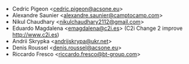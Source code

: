 - Cedric Pigeon \<<cedric.pigeon@acsone.eu>\>
- Alexandre Saunier \<<alexandre.saunier@camptocamp.com>\>
- Nikul Chaudhary \<<nikulchaudhary2112@gmail.com>\>
- Eduardo Magdalena \<<emagdalena@c2i.es>\> (C2i Change 2 improve
  <http://www.c2i.es>)
- Andrii Skrypka \<<andrijskrypa@ukr.net>\>
- Denis Roussel \<<denis.roussel@acsone.eu>\>
- Riccardo Fresco \<<riccardo.fresco@bt-group.com>\>

